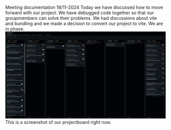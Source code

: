 Meeting documentation 18/11-2024
Today we have discussed how to move forward with our project. We have debugged code together so that our groupmembers can solve their problems. We had discussions about vite and bundling and we made a decision to convert our project to vite. 
We are in phase. 
![Meeting #2](documentation/images/241118.png) This is a screenshot of our projectboard right now. 